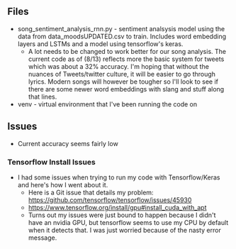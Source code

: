 ## Files
* song_sentiment_analysis_rnn.py - sentiment analsysis model using the data from data_moodsUPDATED.csv to train. Includes word embedding layers and LSTMs and a model using tensorflow's keras.
    * A lot needs to be changed to work better for our song analysis. The current code as of (8/13) reflects more the basic system for tweets which was about a 32% accuracy. I'm hoping that without the nuances of Tweets/twitter culture, it will be easier to go through lyrics. Modern songs will however be tougher so I'll look to see if there are some newer word embeddings with slang and stuff along that lines.
* venv - virtual environment that I've been running the code on


## Issues
* Current accuracy seems fairly low

### Tensorflow Install Issues
* I had some issues when trying to run my code with Tensorflow/Keras and here's how I went about it.
    * Here is a Git issue that details my problem: https://github.com/tensorflow/tensorflow/issues/45930
    * https://www.tensorflow.org/install/gpu#install_cuda_with_apt
    * Turns out my issues were just bound to happen because I didn't have an nvidia GPU, but tensorflow seems to use my CPU by default when it detects that. I was just worried because of the nasty error message.
